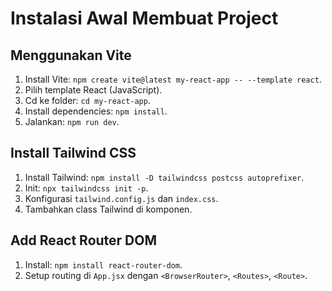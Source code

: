 # Instalasi Awal Membuat Project

## Menggunakan Vite
1. Install Vite: `npm create vite@latest my-react-app -- --template react`.
2. Pilih template React (JavaScript).
3. Cd ke folder: `cd my-react-app`.
4. Install dependencies: `npm install`.
5. Jalankan: `npm run dev`.

## Install Tailwind CSS
1. Install Tailwind: `npm install -D tailwindcss postcss autoprefixer`.
2. Init: `npx tailwindcss init -p`.
3. Konfigurasi `tailwind.config.js` dan `index.css`.
4. Tambahkan class Tailwind di komponen.

## Add React Router DOM
1. Install: `npm install react-router-dom`.
2. Setup routing di `App.jsx` dengan `<BrowserRouter>`, `<Routes>`, `<Route>`.